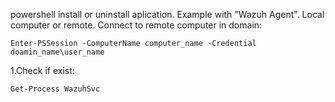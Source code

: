 powershell install or uninstall aplication.
Example with "Wazuh Agent".
Local computer or remote. Connect to remote computer in domain: 
```
Enter-PSSession -ComputerName computer_name -Credential doamin_name\user_name
```

1.Check if exist:

```
Get-Process WazuhSvc 
```
